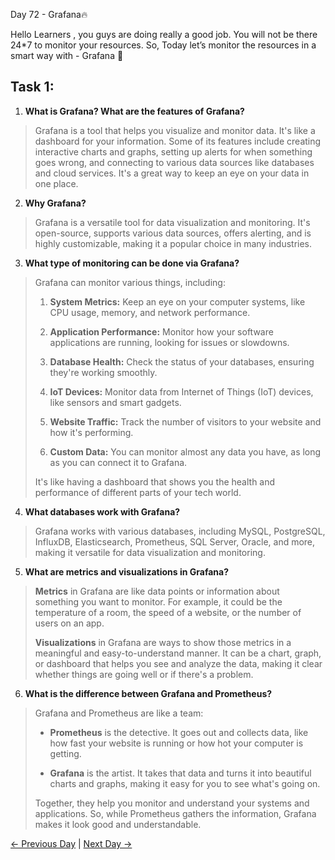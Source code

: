 Day 72 - Grafana🔥

Hello Learners , you guys are doing really a good job. You will not be there 24\*7 to monitor your resources. So, Today let’s monitor the resources in a smart way with - Grafana 🎉

## Task 1:

1. **What is Grafana? What are the features of Grafana?**
  >  Grafana is a tool that helps you visualize and monitor data. It's like a dashboard for your information. Some of its features include creating interactive charts and graphs, setting up alerts for when something goes wrong, and connecting to various data sources like databases and cloud services. It's a great way to keep an eye on your data in one place.

2. **Why Grafana?**
  > Grafana is a versatile tool for data visualization and monitoring. It's open-source, supports various data sources, offers alerting, and is highly customizable, making it a popular choice in many industries.

3. **What type of monitoring can be done via Grafana?**
  > Grafana can monitor various things, including:
  >
  > 1. **System Metrics:** Keep an eye on your computer systems, like CPU usage, memory, and network performance.
  >
  >   2. **Application Performance:** Monitor how your software applications are running, looking for issues or slowdowns.
  >
  > 3. **Database Health:** Check the status of your databases, ensuring they're working smoothly.
  >
  > 4. **IoT Devices:** Monitor data from Internet of Things (IoT) devices, like sensors and smart gadgets.
  >
  > 5. **Website Traffic:** Track the number of visitors to your website and how it's performing.
  >
  > 6. **Custom Data:** You can monitor almost any data you have, as long as you can connect it to Grafana.
  >
  > It's like having a dashboard that shows you the health and performance of different parts of your tech world.

4. **What databases work with Grafana?**
  > Grafana works with various databases, including MySQL, PostgreSQL, InfluxDB, Elasticsearch, Prometheus, SQL Server, Oracle, and more, making it versatile for data visualization and monitoring.

5. **What are metrics and visualizations in Grafana?**
  > **Metrics** in Grafana are like data points or information about something you want to monitor. For example, it could be the temperature of a room, the speed of a website, or the number of users on an app.
  >
  > **Visualizations** in Grafana are ways to show those metrics in a meaningful and easy-to-understand manner. It can be a chart, graph, or dashboard that helps you see and analyze the data, making it clear whether things are going well or if there's a problem.

6. **What is the difference between Grafana and Prometheus?**
  > Grafana and Prometheus are like a team:
  >
  > - **Prometheus** is the detective. It goes out and collects data, like how fast your website is running or how hot your computer is getting.
  >
  > - **Grafana** is the artist. It takes that data and turns it into beautiful charts and graphs, making it easy for you to see what's going on.
  >
  > Together, they help you monitor and understand your systems and applications. So, while Prometheus gathers the information, Grafana makes it look good and understandable.

[← Previous Day](../day71/README.md) | [Next Day →](../day73/README.md)
